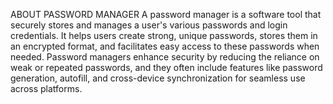 ABOUT PASSWORD MANAGER
A password manager is a software tool that securely stores and manages a user's various passwords and login credentials. It helps users create strong, unique passwords, stores them in an encrypted format, and facilitates easy access to these passwords when needed. Password managers enhance security by reducing the reliance on weak or repeated passwords, and they often include features like password generation, autofill, and cross-device synchronization for seamless use across platforms.
